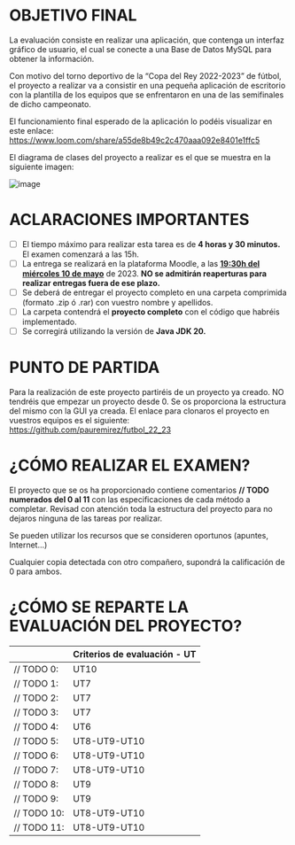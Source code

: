 # OBJETIVO FINAL
La evaluación consiste en realizar una aplicación, que contenga un interfaz gráfico de usuario, el cual se conecte a una Base de Datos MySQL para obtener la información.

Con motivo del torno deportivo de la “Copa del Rey 2022-2023” de fútbol, el proyecto a realizar va a consistir en una pequeña aplicación de escritorio con la plantilla de los equipos que se enfrentaron en una de las semifinales de dicho campeonato.

El funcionamiento final esperado de la aplicación lo podéis visualizar en este enlace: 
https://www.loom.com/share/a55de8b49c2c470aaa092e8401e1ffc5

El diagrama de clases del proyecto a realizar es el que se muestra en la siguiente imagen:

![image](https://user-images.githubusercontent.com/5580416/233011753-80373e9a-ab5b-40bd-a2e3-3cfe608634e2.png)


# ACLARACIONES IMPORTANTES
  - [ ] El tiempo máximo para realizar esta tarea es de **4 horas y 30 minutos.** El examen comenzará a las 15h.
  -	[ ] La entrega se realizará en la plataforma Moodle, a las <ins>**19:30h del miércoles 10 de mayo**</ins> de 2023. **NO se admitirán reaperturas para realizar entregas fuera de ese plazo.** 
  -	[ ] Se deberá de entregar el proyecto completo en una carpeta comprimida (formato .zip ó .rar) con vuestro nombre y apellidos.
  -	[ ] La carpeta contendrá el **proyecto completo** con el código que habréis implementado.
  -	[ ] Se corregirá utilizando la versión de **Java JDK 20.**

# PUNTO DE PARTIDA
Para la realización de este proyecto partiréis de un proyecto ya creado. NO tendréis que empezar un proyecto desde 0. Se os proporciona la estructura del mismo con la GUI ya creada. 
El enlace para clonaros el proyecto en vuestros equipos es el siguiente:
https://github.com/pauremirez/futbol_22_23

# ¿CÓMO REALIZAR EL EXAMEN?
El proyecto que se os ha proporcionado contiene comentarios **// TODO numerados del 0 al 11** con las especificaciones de cada método a completar. 
Revisad con atención toda la estructura del proyecto para no dejaros ninguna de las tareas por realizar.

Se pueden utilizar los recursos que se consideren oportunos (apuntes, Internet...) 

Cualquier copia detectada con otro compañero, supondrá la calificación de 0 para ambos.


# ¿CÓMO SE REPARTE LA EVALUACIÓN DEL PROYECTO?

|             | Criterios de evaluación - UT  |
|-------------|-------------------------------|
| // TODO 0:  | UT10                          |
| // TODO 1:  | UT7                           |
| // TODO 2:  | UT7                           |
| // TODO 3:  | UT7                           |
| // TODO 4:  | UT6                           |
| // TODO 5:  | UT8-UT9-UT10                  |
| // TODO 6:  | UT8-UT9-UT10                  |
| // TODO 7:  | UT8-UT9-UT10                  |
| // TODO 8:  | UT9                           |
| // TODO 9:  | UT9                           |
| // TODO 10: | UT8-UT9-UT10                  |
| // TODO 11: | UT8-UT9-UT10                  |



